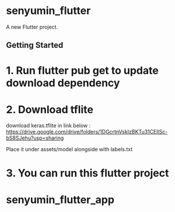 # senyumin_flutter

A new Flutter project.

## Getting Started

# 1. Run flutter pub get to update download dependency
# 2. Download tflite
download keras.tflite in link below :
https://drive.google.com/drive/folders/1DGcrtnVskIzBKTu31CEllSc-bS8SJehu?usp=sharing

Place it under assets/model alongside with labels.txt

# 3. You can run this flutter project

# senyumin_flutter_app
